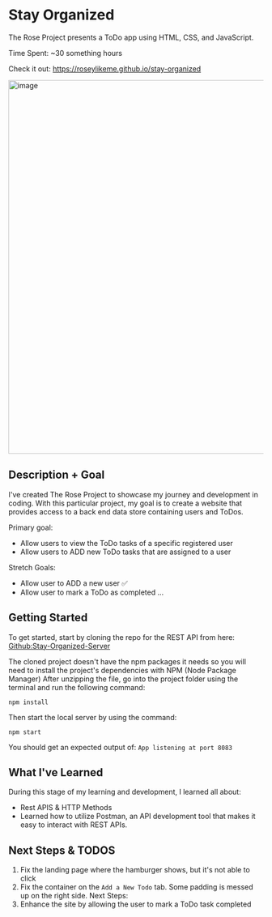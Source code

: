 # Stay Organized

The Rose Project presents a ToDo app using HTML, CSS, and JavaScript. 

Time Spent: ~30 something hours

Check it out: https://roseylikeme.github.io/stay-organized


<p>
<img width="738" alt="image" src="https://github.com/roseylikeme/stay-organized/assets/52300630/e733df9c-3b5e-4e85-ad64-bc85cc4ea407">

</p>

## Description + Goal

I've created The Rose Project to showcase my journey and development in coding. With this particular project, my goal is to create a website that provides access to a back end data store containing users and ToDos.

Primary goal:
- Allow users to view the ToDo tasks of a specific registered user
- Allow users to ADD new ToDo tasks that are assigned to a user

Stretch Goals:
- Allow user to ADD a new user ✅
- Allow user to mark a ToDo as completed ...

## Getting Started

To get started, start by cloning the repo for the REST API from here: [Github:Stay-Organized-Server](https://github.com/DevelopIntelligenceBoulder/stay-organized-workshop-express-server)

The cloned project doesn't have the npm packages it needs so you will need to install the project's dependencies with NPM (Node Package Manager) After unzipping the file, go into the project folder using the terminal and run the following command:
```
npm install
```
Then start the local server by using the command:
```
npm start
```
You should get an expected output of: `App listening at port 8083`

## What I've Learned

During this stage of my learning and development, I learned all about:
- Rest APIS & HTTP Methods
- Learned how to utilize Postman, an API development tool that makes it easy to interact with REST APIs.

## Next Steps & TODOS

1. Fix the landing page where the hamburger shows, but it's not able to click
2. Fix the container on the `Add a New Todo` tab. Some padding is messed up on the right side.
Next Steps:
3. Enhance the site by allowing the user to mark a ToDo task completed  
